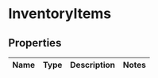# InventoryItems

## Properties
Name | Type | Description | Notes
------------ | ------------- | ------------- | -------------
